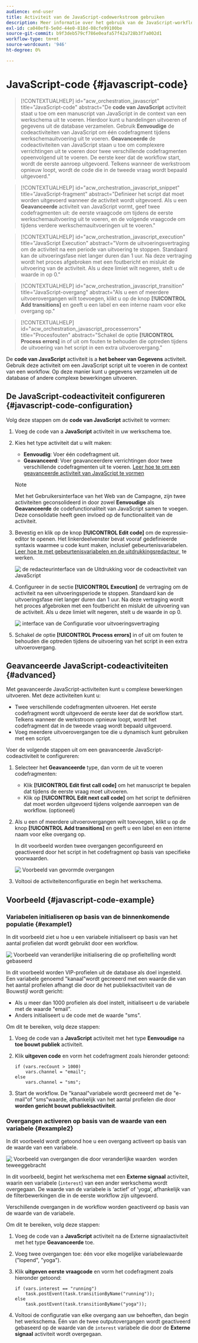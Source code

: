 ```yaml
---
audience: end-user
title: Activiteit van de JavaScript-codewerkstroom gebruiken
description: Meer informatie over het gebruik van de JavaScript-workflowactiviteit voor code
exl-id: ca040ef8-5e0d-44e0-818d-08cfe99100be
source-git-commit: b9f3deb579cf786e0eafa57f42a728b3f7a002d1
workflow-type: tm+mt
source-wordcount: '946'
ht-degree: 0%

---
```


# JavaScript-code {#javascript-code}

>[!CONTEXTUALHELP]
>id="acw_orchestration_javascript"
>title="JavaScript-code"
>abstract="De **code van JavaScript** activiteit staat u toe om een manuscript van JavaScript in de context van een werkschema uit te voeren. Hierdoor kunt u handelingen uitvoeren of gegevens uit de database verzamelen. Gebruik **Eenvoudige** de codeactiviteiten van JavaScript om één codefragment tijdens werkschemauitvoering uit te voeren. **Geavanceerde** de codeactiviteiten van JavaScript staan u toe om complexere verrichtingen uit te voeren door twee verschillende codefragmenten opeenvolgend uit te voeren. De eerste keer dat de workflow start, wordt de eerste aanroep uitgevoerd. Telkens wanneer de werkstroom opnieuw loopt, wordt de code die in de tweede vraag wordt bepaald uitgevoerd."

>[!CONTEXTUALHELP]
>id="acw_orchestration_javascript_snippet"
>title="JavaScript-fragment"
>abstract="Definieer het script dat moet worden uitgevoerd wanneer de activiteit wordt uitgevoerd. Als u een **Geavanceerde** activiteit van JavaScript vormt, geef twee codefragmenten uit: de eerste vraagcode om tijdens de eerste werkschemauitvoering uit te voeren, en de volgende vraagcode om tijdens verdere werkschemauitvoeringen uit te voeren."

>[!CONTEXTUALHELP]
>id="acw_orchestration_javascript_execution"
>title="JavaScript Execution"
>abstract="Vorm de uitvoeringsvertraging om de activiteit na een periode van uitvoering te stoppen. Standaard kan de uitvoeringsfase niet langer duren dan 1 uur. Na deze vertraging wordt het proces afgebroken met een foutbericht en mislukt de uitvoering van de activiteit. Als u deze limiet wilt negeren, stelt u de waarde in op 0."

>[!CONTEXTUALHELP]
>id="acw_orchestration_javascript_transition"
>title="JavaScript-overgang"
>abstract="Als u een of meerdere uitvoerovergangen wilt toevoegen, klikt u op de knop **[!UICONTROL Add transitions]** en geeft u een label en een interne naam voor elke overgang op."

>[!CONTEXTUALHELP]
>id="acw_orchestration_javascript_processerrors"
>title="Procesfouten"
>abstract="Schakel de optie **[!UICONTROL Process errors]** in of uit om fouten te behouden die optreden tijdens de uitvoering van het script in een extra uitvoerovergang."

De **code van JavaScript** activiteit is a **het beheer van Gegevens** activiteit. Gebruik deze activiteit om een JavaScript script uit te voeren in de context van een workflow. Op deze manier kunt u gegevens verzamelen uit de database of andere complexe bewerkingen uitvoeren.

## De JavaScript-codeactiviteit configureren {#javascript-code-configuration}

Volg deze stappen om de **code van JavaScript** activiteit te vormen:

1. Voeg de code van a **JavaScript** activiteit in uw werkschema toe.

1. Kies het type activiteit dat u wilt maken:

   * **Eenvoudig**: Voer één codefragment uit.
   * **Geavanceerd**: Voer geavanceerdere verrichtingen door twee verschillende codefragmenten uit te voeren. [&#x200B; Leer hoe te om een geavanceerde activiteit van JavaScript te vormen &#x200B;](#advanced)

   >[!NOTE]
   >
   >Met het Gebruikersinterface van het Web van de Campagne, zijn twee activiteiten geconsolideerd in door zowel **Eenvoudige** als **Geavanceerde** de codefunctionaliteit van JavaScript samen te voegen. Deze consolidatie heeft geen invloed op de functionaliteit van de activiteit.

1. Bevestig en klik op de knop **[!UICONTROL Edit code]** om de expressie-editor te openen. Het linkerdeelvenster bevat vooraf gedefinieerde syntaxis waarmee u code kunt maken, inclusief gebeurtenisvariabelen. [&#x200B; Leer hoe te met gebeurtenisvariabelen en de uitdrukkingsredacteur &#x200B;](../event-variables.md) te werken.

   ![&#x200B; de redacteurinterface van de Uitdrukking voor de codeactiviteit van JavaScript &#x200B;](../assets/javascript-editor.png)

1. Configureer in de sectie **[!UICONTROL Execution]** de vertraging om de activiteit na een uitvoeringsperiode te stoppen. Standaard kan de uitvoeringsfase niet langer duren dan 1 uur. Na deze vertraging wordt het proces afgebroken met een foutbericht en mislukt de uitvoering van de activiteit. Als u deze limiet wilt negeren, stelt u de waarde in op 0.

   ![&#x200B; interface van de Configuratie voor uitvoeringsvertraging &#x200B;](../assets/javascript-config.png)

1. Schakel de optie **[!UICONTROL Process errors]** in of uit om fouten te behouden die optreden tijdens de uitvoering van het script in een extra uitvoerovergang.

## Geavanceerde JavaScript-codeactiviteiten {#advanced}

Met geavanceerde JavaScript-activiteiten kunt u complexe bewerkingen uitvoeren. Met deze activiteiten kunt u:

* Twee verschillende codefragmenten uitvoeren. Het eerste codefragment wordt uitgevoerd de eerste keer dat de workflow start. Telkens wanneer de werkstroom opnieuw loopt, wordt het codefragment dat in de tweede vraag wordt bepaald uitgevoerd.
* Voeg meerdere uitvoerovergangen toe die u dynamisch kunt gebruiken met een script.

Voer de volgende stappen uit om een geavanceerde JavaScript-codeactiviteit te configureren:

1. Selecteer het **Geavanceerde** type, dan vorm de uit te voeren codefragmenten:

   * Klik **[!UICONTROL Edit first call code]** om het manuscript te bepalen dat tijdens de eerste vraag moet uitvoeren.
   * Klik op **[!UICONTROL Edit next call code]** om het script te definiëren dat moet worden uitgevoerd tijdens volgende aanroepen van de workflow. (optioneel)

1. Als u een of meerdere uitvoerovergangen wilt toevoegen, klikt u op de knop **[!UICONTROL Add transitions]** en geeft u een label en een interne naam voor elke overgang op.

   In dit voorbeeld worden twee overgangen geconfigureerd en geactiveerd door het script in het codefragment op basis van specifieke voorwaarden.

   ![&#x200B; Voorbeeld van gevormde overgangen &#x200B;](../assets/javascript-transitions.png)

1. Voltooi de activiteitenconfiguratie en begin het werkschema.

## Voorbeeld {#javascript-code-example}

### Variabelen initialiseren op basis van de binnenkomende populatie {#example1}

In dit voorbeeld ziet u hoe u een variabele initialiseert op basis van het aantal profielen dat wordt gebruikt door een workflow.

![&#x200B; Voorbeeld van veranderlijke initialisering die op profieltelling wordt gebaseerd &#x200B;](../assets/javascript-example1.png)

In dit voorbeeld worden VIP-profielen uit de database als doel ingesteld. Een variabele genoemd &quot;kanaal&quot;wordt gecreeerd met een waarde die van het aantal profielen afhangt die door de het publieksactiviteit van de Bouwstijl wordt gericht:

* Als u meer dan 1000 profielen als doel instelt, initialiseert u de variabele met de waarde &quot;email&quot;.
* Anders initialiseert u de code met de waarde &quot;sms&quot;.

Om dit te bereiken, volg deze stappen:

1. Voeg de code van a **JavaScript** activiteit met het type **Eenvoudige** na **toe bouwt publiek** activiteit.

1. Klik **uitgeven code** en vorm het codefragment zoals hieronder getoond:

   ```
   if (vars.recCount > 1000)
       vars.channel = "email";
   else
       vars.channel = "sms";
   ```

1. Start de workflow. De &quot;kanaal&quot;variabele wordt gecreeerd met de &quot;e-mail&quot;of &quot;sms&quot;waarde, afhankelijk van het aantal profielen die door **worden gericht bouwt publieksactiviteit**.

### Overgangen activeren op basis van de waarde van een variabele {#example2}

In dit voorbeeld wordt getoond hoe u een overgang activeert op basis van de waarde van een variabele.

![&#x200B; Voorbeeld van overgangen die door veranderlijke waarden &#x200B;](../assets/javascript-example2-transitions.png) worden teweeggebracht

In dit voorbeeld, begint het werkschema met een **Externe signaal** activiteit, waarin een variabele (`interest`) van een ander werkschema wordt overgegaan. De waarde van de variabele is ‘actief’ of ‘yoga’, afhankelijk van de filterbewerkingen die in de eerste workflow zijn uitgevoerd.

Verschillende overgangen in de workflow worden geactiveerd op basis van de waarde van de variabele.

Om dit te bereiken, volg deze stappen:

1. Voeg de code van a **JavaScript** activiteit na de Externe signaalactiviteit met het type **Geavanceerde** toe.

1. Voeg twee overgangen toe: één voor elke mogelijke variabelewaarde (&quot;lopend&quot;, &quot;yoga&quot;).

1. Klik **uitgeven eerste vraagcode** en vorm het codefragment zoals hieronder getoond:

   ```
   if (vars.interest == "running")
       task.postEvent(task.transitionByName("running"));
   else
       task.postEvent(task.transitionByName("yoga"));
   ```

1. Voltooi de configuratie van elke overgang aan uw behoeften, dan begin het werkschema. Één van de twee outputovergangen wordt geactiveerd gebaseerd op de waarde van de `interest` variabele die door de **Externe signaal** activiteit wordt overgegaan.